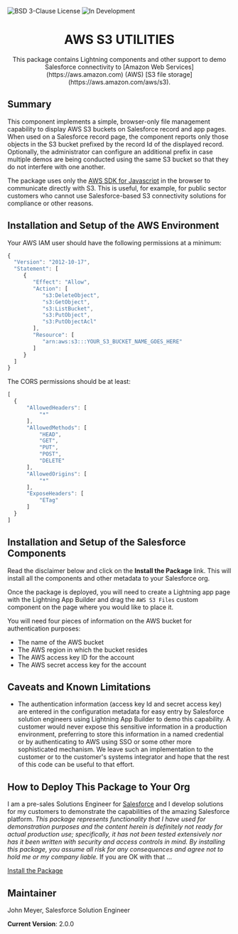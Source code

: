 ![BSD 3-Clause License](https://img.shields.io/badge/license-BSD%203--Clause-success) ![In Development](https://img.shields.io/badge/status-Released-success)

<h1 align="center">AWS S3 UTILITIES</h1>
<p align="center">
This package contains Lightning components and other support to demo Salesforce connectivity to [Amazon Web Services](https://aws.amazon.com) (AWS) [S3 file storage](https://aws.amazon.com/aws/s3).
</p>

## Summary

This component implements a simple, browser-only file management capability to display AWS S3 buckets on Salesforce record and app pages. When used on a Salesforce record page, the component reports only those objects in the S3 bucket prefixed by the record Id of the displayed record. Optionally, the administrator can configure an additional prefix in case multiple demos are being conducted using the same S3 bucket so that they do not interfere with one another.

The package uses only the [AWS SDK for Javascript](https://docs.aws.amazon.com/sdk-for-javascript/v2/developer-guide/welcome.html) in the browser to communicate directly with S3. This is useful, for example, for public sector customers who cannot use Salesforce-based S3 connectivity solutions for compliance or other reasons.

## Installation and Setup of the AWS Environment

Your AWS IAM user should have the following permissions at a minimum:

```javascript
{
  "Version": "2012-10-17",
  "Statement": [
     {
        "Effect": "Allow",
        "Action": [
           "s3:DeleteObject",
           "s3:GetObject",
           "s3:ListBucket",
           "s3:PutObject",
           "s3:PutObjectAcl"
        ],
        "Resource": [           
           "arn:aws:s3:::YOUR_S3_BUCKET_NAME_GOES_HERE"
        ]
     }
  ]
}
```

The CORS permissions should be at least:

```javascript
[
  {
      "AllowedHeaders": [
          "*"
      ],
      "AllowedMethods": [
          "HEAD",
          "GET",
          "PUT",
          "POST",
          "DELETE"
      ],
      "AllowedOrigins": [
          "*"
      ],
      "ExposeHeaders": [
          "ETag"
      ]
  }
]
```

## Installation and Setup of the Salesforce Components

Read the disclaimer below and click on the **Install the Package** link. This will install all the components and other metadata to your Salesforce org.

Once the package is deployed, you will need to create a Lightning app page with the Lightning App Builder and drag the `AWS S3 Files` custom component on the page where you would like to place it.

You will need four pieces of information on the AWS bucket for authentication purposes:

- The name of the AWS bucket
- The AWS region in which the bucket resides
- The AWS access key ID for the account
- The AWS secret access key for the account

## Caveats and Known Limitations

- The authentication information (access key Id and secret access key) are entered in the configuration metadata for easy entry by Salesforce solution engineers using Lightning App Builder to demo this capability. A customer would never expose this sensitive information in a production environment, preferring to store this information in a named credential or by authenticating to AWS using SSO or some other more sophisticated mechanism. We leave such an implementation to the customer or to the customer's systems integrator and hope that the rest of this code can be useful to that effort.

## How to Deploy This Package to Your Org

I am a pre-sales Solutions Engineer for [Salesforce](https://www.salesforce.com) and I develop solutions for my customers to demonstrate the capabilities of the amazing Salesforce platform. _This package represents functionality that I have used for demonstration purposes and the content herein is definitely not ready for actual production use; specifically, it has not been tested extensively nor has it been written with security and access controls in mind. By installing this package, you assume all risk for any consequences and agree not to hold me or my company liable._ If you are OK with that ...

[Install the Package](https://login.salesforce.com/packaging/installPackage.apexp?p0=04t2E000003kYgpQAE)

## Maintainer

John Meyer, Salesforce Solution Engineer

**Current Version**: 2.0.0